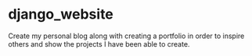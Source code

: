 # django_website
Create my personal blog along with creating a portfolio in order to inspire others and show the projects I have been able to create. 
